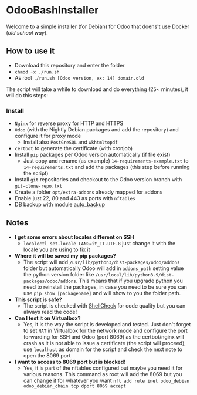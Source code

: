 # OdooBashInstaller

Welcome to a simple installer (for Debian) for Odoo that doens't use Docker (*old school way*).

## How to use it

* Download this repository and enter the folder
* `chmod +x ./run.sh`
* As root `./run.sh [Odoo version, ex: 14] domain.old`

The script will take a while to download and do everything (25~ minutes), it will do this steps:

### Install

* `Nginx` for reverse proxy for HTTP and HTTPS
* `Odoo` (with the Nightly Debian packages and add the repository) and configure it for proxy mode
  * Install also `PostGreSQL` and `wkhtmltopdf`
* `certbot` to generate the certificate (with cronjob)
* Install `pip` packages per Odoo version automatically (if file exist)
  * Just copy and rename (as example) `14-requirements-example.txt` to `14-requirements.txt` and add the packages (this step before running the script)
* Install `git` repositories and checkout to the Odoo version branch with `git-clone-repo.txt`
* Create a folder `opt/extra-addons` already mapped for addons
* Enable just 22, 80 and 443 as ports with `nftables`
* DB backup with module [auto_backup](https://github.com/Yenthe666/auto_backup)

## Notes

* **I get some errors about locales different on SSH**
  * `localectl set-locale LANG=it_IT.UTF-8` just change it with the locale you are using to fix it
* **Where it will be saved my pip packages?**
  * The script will add `/usr/lib/python3/dist-packages/odoo/addons` folder but automatically Odoo will add in `addons_path` setting value the python version folder like `/usr/local/lib/python3.9/dist-packages/odoo/addons`. This means that if you upgrade python you need to reinstall the packages, in case you need to be sure you can use `pip show [packagename]` and will show to you the folder path.
* **This script is safe?**
  * The script is checked with [ShellCheck](https://www.shellcheck.net/) for code quality but you can always read the code!
* **Can I test it on Virtualbox?**
  * Yes, it is the way the script is developed and tested. Just don't forget to set `NAT` in Virtualbox for the network mode and configure the port forwarding for SSH and Odoo (port 8069) as the certbot/nginx will crash as it is not able to issue a certificate (the script will proceed), use `localhost` as domain for the script and check the next note to open the 8069 port
* **I want to access to 8069 port but is blocked!**
  * Yes, it is part of the nftables configured but maybe you need it for various reasons. This command as root will add the 8069 but you can change it for whatever you want `nft add rule inet odoo_debian odoo_debian_chain tcp dport 8069 accept`
